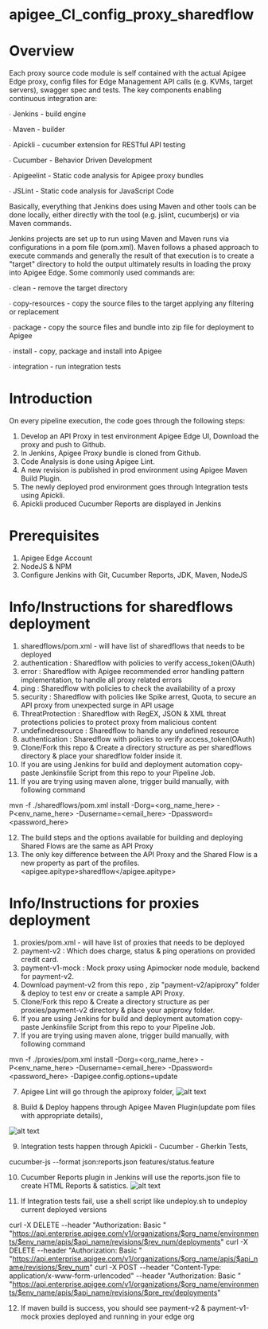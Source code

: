 # apigee_CI_config_proxy_sharedflow

# Overview

Each proxy source code module is self contained with the actual Apigee Edge proxy, config files for Edge Management API calls (e.g. KVMs, target servers), swagger spec and tests. The key components enabling continuous integration are:

∙ Jenkins - build engine

∙ Maven - builder

∙ Apickli - cucumber extension for RESTful API testing

∙ Cucumber - Behavior Driven Development

∙ Apigeelint - Static code analysis for Apigee proxy bundles

∙ JSLint - Static code analysis for JavaScript Code

Basically, everything that Jenkins does using Maven and other tools can be done locally, either directly with the tool (e.g. jslint, cucumberjs) or via Maven commands.

Jenkins projects are set up to run using Maven and Maven runs via configurations in a pom file (pom.xml). Maven follows a phased approach to execute commands and generally the result of that execution is to create a "target" directory to hold the output ultimately results in loading the proxy into Apigee Edge. Some commonly used commands are:

∙ clean - remove the target directory

∙ copy-resources - copy the source files to the target applying any filtering or replacement

∙ package - copy the source files and bundle into zip file for deployment to Apigee

∙ install - copy, package and install into Apigee

∙ integration - run integration tests

# Introduction
On every pipeline execution, the code goes through the following steps:

1. Develop an API Proxy in test environment Apigee Edge UI, Download the proxy and push to Github.
2. In Jenkins, Apigee Proxy bundle is cloned from Github.
3. Code Analysis is done using Apigee Lint.
4. A new revision is published in prod environment using Apigee Maven Build Plugin.
5. The newly deployed prod environment goes through Integration tests using Apickli.
6. Apickli produced Cucumber Reports are displayed in Jenkins

# Prerequisites
1. Apigee Edge Account
2. NodeJS & NPM
3. Configure Jenkins with Git, Cucumber Reports, JDK, Maven, NodeJS

# Info/Instructions for sharedflows deployment
1. sharedflows/pom.xml - will have list of sharedflows that needs to be deployed
2. authentication : Sharedflow with policies to verify access_token(OAuth)
3. error : Sharedflow with Apigee recommended error handling pattern implementation, to handle all proxy related errors
4. ping : Sharedflow with policies to check the availability of a proxy
5. security : Sharedflow with policies like Spike arrest, Quota, to secure an API proxy from unexpected surge in API usage
6. ThreatProtection : Sharedflow with RegEX, JSON & XML threat protections policies to protect proxy from malicious content
7. undefinedresource : Sharedflow to handle any undefined resource
8. authentication : Sharedflow with policies to verify access_token(OAuth)
9. Clone/Fork this repo & Create a directory structure as per sharedflows directory & place your sharedflow folder inside it.
10. If you are using Jenkins for build and deployment automation  copy-paste Jenkinsfile Script from this repo to your Pipeline Job.
11. If you are trying using maven alone, trigger build manually, with following command

mvn -f ./sharedflows/pom.xml install -Dorg=<org_name_here> -P<env_name_here> -Dusername=<email_here> -Dpassword=<password_here>

12. The build steps and the options available for building and deploying Shared Flows are the same as API Proxy
13. The only key difference between the API Proxy and the Shared Flow is a new property as part of the profiles.
<apigee.apitype>sharedflow</apigee.apitype>

# Info/Instructions for proxies deployment
1. proxies/pom.xml - will have list of proxies that needs to be deployed
2. payment-v2 : Which does charge, status & ping operations on provided credit card.
3. payment-v1-mock :  Mock proxy using Apimocker node module, backend for payment-v2.
3. Download payment-v2 from this repo , zip "payment-v2/apiproxy" folder & deploy to test env or create a sample API Proxy.
4. Clone/Fork this repo & Create a directory structure as per proxies/payment-v2 directory & place your apiproxy folder.
5. If you are using Jenkins for build and deployment automation  copy-paste Jenkinsfile Script from this repo to your Pipeline Job.
6. If you are trying using maven alone, trigger build manually, with following command

mvn -f ./proxies/pom.xml install -Dorg=<org_name_here> -P<env_name_here> -Dusername=<email_here> -Dpassword=<password_here> -Dapigee.config.options=update

7. Apigee Lint will go through the apiproxy folder,
![alt text](https://user-images.githubusercontent.com/28925814/40007499-98bd6dfe-57ba-11e8-8d95-ba09a6000039.jpg)

8. Build & Deploy happens through Apigee Maven Plugin(update pom files with appropriate details),

![alt text](https://user-images.githubusercontent.com/28925814/40007503-9ba8be74-57ba-11e8-921f-b556a4048c77.jpg)

9. Integration tests happen through Apickli - Cucumber - Gherkin Tests,

cucumber-js --format json:reports.json features/status.feature

10. Cucumber Reports plugin in Jenkins will use the reports.json file to create HTML Reports & satistics.
![alt text](https://user-images.githubusercontent.com/28925814/40005985-e5518528-57b6-11e8-85e8-2327449d84a6.jpg)

11. If Integration tests fail, use a shell script like undeploy.sh to undeploy current deployed versions

curl -X DELETE --header "Authorization: Basic <base64 username:password>" "https://api.enterprise.apigee.com/v1/organizations/$org_name/environments/$env_name/apis/$api_name/revisions/$rev_num/deployments"
curl -X DELETE --header "Authorization: Basic <base64 username:password>" "https://api.enterprise.apigee.com/v1/organizations/$org_name/apis/$api_name/revisions/$rev_num"
curl -X POST --header "Content-Type: application/x-www-form-urlencoded" --header "Authorization: Basic <base64 username:password>" "https://api.enterprise.apigee.com/v1/organizations/$org_name/environments/$env_name/apis/$api_name/revisions/$pre_rev/deployments"

12. If maven build is success, you should see payment-v2 & payment-v1-mock proxies deployed and running in your edge org
